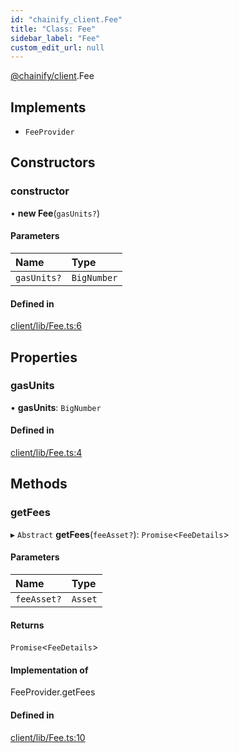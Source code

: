 ```yaml
---
id: "chainify_client.Fee"
title: "Class: Fee"
sidebar_label: "Fee"
custom_edit_url: null
---
```


[@chainify/client](../modules/chainify_client.md).Fee

## Implements

- `FeeProvider`

## Constructors

### constructor

• **new Fee**(`gasUnits?`)

#### Parameters

| Name | Type |
| :------ | :------ |
| `gasUnits?` | `BigNumber` |

#### Defined in

[client/lib/Fee.ts:6](https://github.com/liquality/chainify/blob/540cfa69/packages/client/lib/Fee.ts#L6)

## Properties

### gasUnits

• **gasUnits**: `BigNumber`

#### Defined in

[client/lib/Fee.ts:4](https://github.com/liquality/chainify/blob/540cfa69/packages/client/lib/Fee.ts#L4)

## Methods

### getFees

▸ `Abstract` **getFees**(`feeAsset?`): `Promise`<`FeeDetails`\>

#### Parameters

| Name | Type |
| :------ | :------ |
| `feeAsset?` | `Asset` |

#### Returns

`Promise`<`FeeDetails`\>

#### Implementation of

FeeProvider.getFees

#### Defined in

[client/lib/Fee.ts:10](https://github.com/liquality/chainify/blob/540cfa69/packages/client/lib/Fee.ts#L10)
